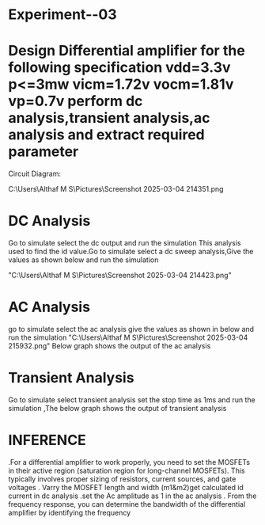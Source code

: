 # Experiment--03
# Design Differential amplifier for the following specification vdd=3.3v p<=3mw vicm=1.72v vocm=1.81v vp=0.7v perform dc analysis,transient analysis,ac analysis and extract required parameter 
Circuit Diagram:
 
C:\Users\Althaf M S\Pictures\Screenshot 2025-03-04 214351.png 
# DC Analysis
Go to simulate select the dc output and run the simulation
This analysis used to find the id value.Go to simulate select a dc sweep analysis,Give the values as shown below and run the simulation

"C:\Users\Althaf M S\Pictures\Screenshot 2025-03-04 214423.png"
# AC Analysis
go to simulate select the ac analysis give the values as shown in below and run the simulation
"C:\Users\Althaf M S\Pictures\Screenshot 2025-03-04 215932.png"
Below graph shows the output of the ac analysis




# Transient Analysis
Go to simulate select transient analysis set the stop time as 1ms and run the simulation ,The below graph shows the output of transient analysis



# INFERENCE
.For a differential amplifier to work properly, you need to set the MOSFETs in their active region (saturation region for long-channel MOSFETs). This typically involves proper sizing of resistors, current sources, and gate voltages
. Varry the MOSFET length and width (m1&m2)get calculated id current in dc analysis
.set the Ac amplitude as 1 in the ac analysis
. From the frequency response, you can determine the bandwidth of the differential amplifier by identifying the frequency
